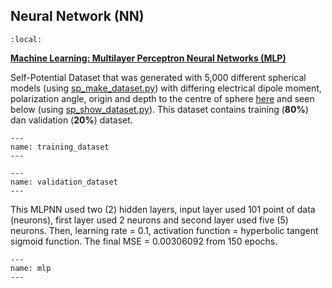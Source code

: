 ## Neural Network (NN)

```{contents}
:local:
```

<ins>**Machine Learning: Multilayer Perceptron Neural Networks (MLP)**</ins>

Self-Potential Dataset that was generated with 5,000 different spherical models (using [sp_make_dataset.py](https://github.com/ezygeo-ai/mlgi/blob/master/scripts/sp_make_dataset.py)) with differing electrical dipole moment, polarization angle, origin and depth to the centre of sphere [here](https://github.com/ezygeo-ai/mlgi/blob/master/data/SP_Dataset.pickle) and seen below (using [sp_show_dataset.py](https://github.com/ezygeo-ai/mlgi/blob/master/scripts/sp_show_dataset.py)). This dataset contains training (**80%**) dan validation (**20%**) dataset.

```{figure} /figures/chap5/results/training_dataset.png
---
name: training_dataset
---
```
```{figure} /figures/chap5/results/validation_dataset.png
---
name: validation_dataset
---
```

This MLPNN used two (2) hidden layers, input layer used 101 point of data (neurons), first layer used 2 neurons and second layer used five (5) neurons. Then, learning rate = 0.1, activation function = hyperbolic tangent sigmoid function. The final MSE = 0.00306092 from 150 epochs.

```{figure} /figures/chap5/tutorials/mlp.png
---
name: mlp
---
```